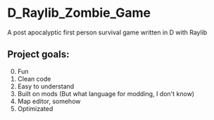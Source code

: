 # D_Raylib_Zombie_Game
 A post apocalyptic first person survival game written in D with Raylib


## Project goals:
0. Fun
1. Clean code
2. Easy to understand
3. Built on mods (But what language for modding, I don't know)
4. Map editor, somehow
5. Optimizated